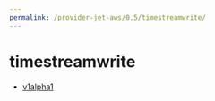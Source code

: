 ```yaml
---
permalink: /provider-jet-aws/0.5/timestreamwrite/
---
```


# timestreamwrite



* [v1alpha1](v1alpha1/index.md)